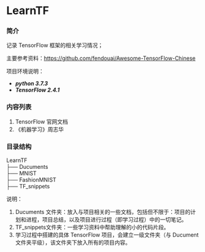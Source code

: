 # LearnTF

### 简介

记录 TensorFlow 框架的相关学习情况；

主要参考资料：https://github.com/fendouai/Awesome-TensorFlow-Chinese

项目环境说明：

- ***python 3.7.3***
- ***TensorFlow 2.4.1***



### 内容列表

1. TensorFlow 官网文档
2. 《机器学习》周志华



### 目录结构

LearnTF<br>
├── Ducuments  
├── MNIST  
├── FashionMNIST<br>
├── TF_snippets

说明：

1. Ducuments 文件夹：放入与项目相关的一些文档，包括但不限于：项目的计划和进程，项目总结，以及项目进行过程（即学习过程）中的一切笔记。
2. TF_snippets文件夹：一些学习资料中帮助理解的小的代码片段。
3. 学习过程中搭建的具体 TensorFlow 项目，会建立一级文件夹（与 Ducument 文件夹平级），该文件夹下放入所有的项目内容。
